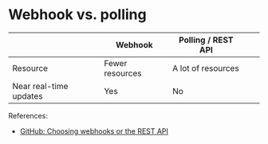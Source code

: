 # Webhook vs. polling

|                        | Webhook         | Polling / REST API |   |   |
|------------------------|-----------------|--------------------|---|---|
| Resource               | Fewer resources | A lot of resources |   |   |
| Near real-time updates | Yes             | No                 |   |   |

References:
* [GitHub: Choosing webhooks or the REST API](https://docs.github.com/en/webhooks/about-webhooks#choosing-webhooks-or-the-rest-api)


